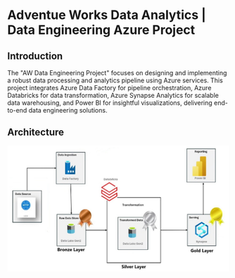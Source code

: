 # Adventue Works Data Analytics | Data Engineering Azure Project

## Introduction
The "AW Data Engineering Project" focuses on designing and implementing a robust data processing and analytics pipeline using Azure services. This project integrates Azure Data Factory for pipeline orchestration, Azure Databricks for data transformation, Azure Synapse Analytics for scalable data warehousing, and Power BI for insightful visualizations, delivering end-to-end data engineering solutions.

## Architecture
![Project Architecture](AW_Project_Diagram.jpg)
